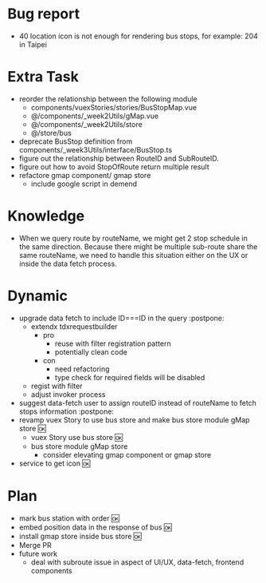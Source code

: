 # Bug report
- 40 location icon is not enough for rendering bus stops, for example: 204 in Taipei
# Extra Task
- reorder the relationship between the following module
  - components/vuexStories/stories/BusStopMap.vue
  - @/components/_week2Utils/gMap.vue
  - @/components/_week2Utils/store
  - @/store/bus
- deprecate BusStop definition from components/_week3Utils/interface/BusStop.ts
- figure out the relationship between RouteID and SubRouteID.
- figure out how to avoid StopOfRoute return multiple result
- refactore gmap component/ gmap store
  - include google script in demend
# Knowledge
- When we query route by routeName, we might get 2 stop schedule in the same direction. Because there might be multiple sub-route share the same routeName, we need to handle this situation either on the UX or inside the data fetch process.
# Dynamic
- upgrade data fetch to include ID===ID in the query :postpone:
    - extendx tdxrequestbuilder
        - pro
          - reuse with filter registration pattern
          - potentially clean code
        - con
          - need refactoring
          - type check for required fields will be disabled
    - regist with filter
    - adjust invoker process
- suggest data-fetch user to assign routeID instead of routeName to fetch stops information :postpone:
- revamp vuex Story to use bus store and make bus store module gMap store :ok:
    - vuex Story use bus store :ok:
    - bus store module gMap store
        - consider elevating gmap component or gmap store
- service to get icon :ok:
# Plan
- mark bus station with order :ok:
- embed position data in the response of bus :ok:
- install gmap store inside bus store :ok:
- Merge PR
- future work
  - deal with subroute issue in aspect of UI/UX, data-fetch, frontend components
